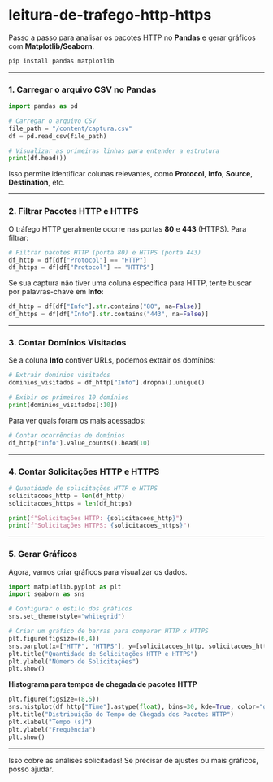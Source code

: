 # leitura-de-trafego-http-https

Passo a passo para analisar os pacotes HTTP no **Pandas** e gerar gráficos com **Matplotlib/Seaborn**.

```python
pip install pandas matplotlib

```

---

### **1. Carregar o arquivo CSV no Pandas**
```python
import pandas as pd

# Carregar o arquivo CSV
file_path = "/content/captura.csv"
df = pd.read_csv(file_path)

# Visualizar as primeiras linhas para entender a estrutura
print(df.head())
```
Isso permite identificar colunas relevantes, como **Protocol**, **Info**, **Source**, **Destination**, etc.

---

### **2. Filtrar Pacotes HTTP e HTTPS**
O tráfego HTTP geralmente ocorre nas portas **80** e **443** (HTTPS). Para filtrar:

```python
# Filtrar pacotes HTTP (porta 80) e HTTPS (porta 443)
df_http = df[df["Protocol"] == "HTTP"]
df_https = df[df["Protocol"] == "HTTPS"]
```

Se sua captura não tiver uma coluna específica para HTTP, tente buscar por palavras-chave em **Info**:
```python
df_http = df[df["Info"].str.contains("80", na=False)]
df_https = df[df["Info"].str.contains("443", na=False)]
```

---

### **3. Contar Domínios Visitados**
Se a coluna **Info** contiver URLs, podemos extrair os domínios:

```python
# Extrair domínios visitados
dominios_visitados = df_http["Info"].dropna().unique()

# Exibir os primeiros 10 domínios
print(dominios_visitados[:10])
```

Para ver quais foram os mais acessados:
```python
# Contar ocorrências de domínios
df_http["Info"].value_counts().head(10)
```

---

### **4. Contar Solicitações HTTP e HTTPS**
```python
# Quantidade de solicitações HTTP e HTTPS
solicitacoes_http = len(df_http)
solicitacoes_https = len(df_https)

print(f"Solicitações HTTP: {solicitacoes_http}")
print(f"Solicitações HTTPS: {solicitacoes_https}")
```

---

### **5. Gerar Gráficos**
Agora, vamos criar gráficos para visualizar os dados.

```python
import matplotlib.pyplot as plt
import seaborn as sns

# Configurar o estilo dos gráficos
sns.set_theme(style="whitegrid")

# Criar um gráfico de barras para comparar HTTP x HTTPS
plt.figure(figsize=(6,4))
sns.barplot(x=["HTTP", "HTTPS"], y=[solicitacoes_http, solicitacoes_https], palette="Blues")
plt.title("Quantidade de Solicitações HTTP e HTTPS")
plt.ylabel("Número de Solicitações")
plt.show()
```

**Histograma para tempos de chegada de pacotes HTTP**
```python
plt.figure(figsize=(8,5))
sns.histplot(df_http["Time"].astype(float), bins=30, kde=True, color="green")
plt.title("Distribuição do Tempo de Chegada dos Pacotes HTTP")
plt.xlabel("Tempo (s)")
plt.ylabel("Frequência")
plt.show()
```

---

Isso cobre as análises solicitadas! Se precisar de ajustes ou mais gráficos, posso ajudar.
